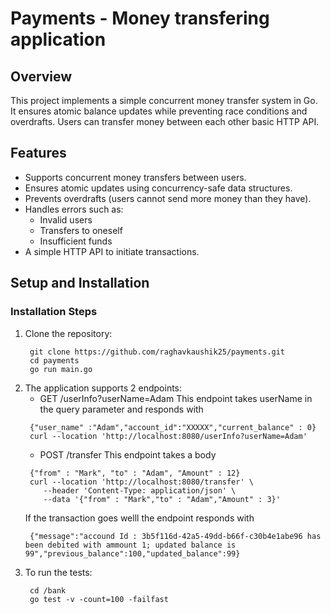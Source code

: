 # Payments - Money transfering application

## Overview

This project implements a simple concurrent money transfer system in Go. It ensures atomic balance updates while preventing race conditions and overdrafts. Users can transfer money between each other basic HTTP API.

## Features

- Supports concurrent money transfers between users.
- Ensures atomic updates using concurrency-safe data structures.
- Prevents overdrafts (users cannot send more money than they have).
- Handles errors such as:
  - Invalid users
  - Transfers to oneself
  - Insufficient funds
- A simple HTTP API to initiate transactions.

## Setup and Installation

### Installation Steps

1. Clone the repository:
   ```
    git clone https://github.com/raghavkaushik25/payments.git
    cd payments
    go run main.go
    ```
2. The application supports 2 endpoints:
    - GET /userInfo?userName=Adam
    This endpoint takes userName in the query parameter and responds with
    ```
     {"user_name" :"Adam","account_id":"XXXXX","current_balance" : 0}
     curl --location 'http://localhost:8080/userInfo?userName=Adam'

   ```
    - POST /transfer
    This endpoint takes a body
    ```
     {"from" : "Mark", "to" : "Adam", "Amount" : 12}
     curl --location 'http://localhost:8080/transfer' \
        --header 'Content-Type: application/json' \
        --data '{"from" : "Mark","to" : "Adam","Amount" : 3}'
    ```
    If the transaction goes welll the endpoint responds with
    ```
     {"message":"accound Id : 3b5f116d-42a5-49dd-b66f-c30b4e1abe96 has been debited with ammount 1; updated balance is 99","previous_balance":100,"updated_balance":99}
3. To run the tests:
   ```
    cd /bank
    go test -v -count=100 -failfast

